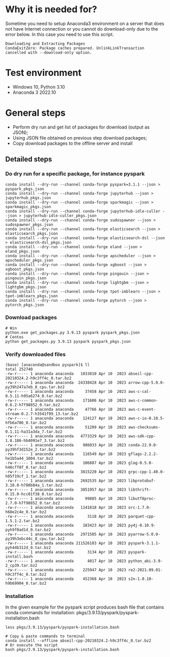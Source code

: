 # Why it is needed for?
Sometime you need to setup Anaconda3 environment on a server that does not have Internet connection or you cannot do download-only due to the error below. In this case you need to use this script.

```
Downloading and Extracting Packages
CondaExitZero: Package caches prepared. UnlinkLinkTransaction cancelled with --download-only option.
```
# Test environment
- Windows 10, Python 3.10
- Anaconda 3 2022.10

# General steps
- Perform dry run and get list of packages for download (output as JSON);
- Using JSON file obtained on previous step download packages;
- Copy download packages to the offline server and install

## Detailed steps
### Do dry run for a specific package, for instance pyspark
```
conda install --dry-run --channel conda-forge pyspark=3.1.1 --json > pyspark_pkgs.json
conda install --dry-run --channel conda-forge jupyterhub --json > jupyterhub_pkgs.json
conda install --dry-run --channel conda-forge sparkmagic --json > sparkmagic_pkgs.json
conda install --dry-run --channel conda-forge jupyterhub-idle-culler --json > jupyterhub-idle-culler_pkgs.json
conda install --dry-run --channel conda-forge sudospawner --json > sudospawner_pkgs.json
conda install --dry-run --channel conda-forge elasticsearch --json > elasticsearch_pkgs.json
conda install --dry-run --channel conda-forge elasticsearch-dsl --json > elasticsearch-dsl_pkgs.json
conda install --dry-run --channel conda-forge eland --json > eland_pkgs.json
conda install --dry-run --channel conda-forge apscheduler --json > apscheduler_pkgs.json
conda install --dry-run --channel conda-forge xgboost --json > xgboost_pkgs.json
conda install --dry-run --channel conda-forge pingouin --json > pingouin_pkgs.json
conda install --dry-run --channel conda-forge lightgbm --json > lightgbm_pkgs.json
conda install --dry-run --channel conda-forge tpot-imblearn --json > tpot-imblearn_pkgs.json
conda install --dry-run --channel conda-forge pytorch --json > pytorch_pkgs.json
```

### Download packages
```
# Win
python.exe get_packages.py 3.9.13 pyspark pyspark_pkgs.json
# Centos
python get_packages.py 3.9.13 pyspark pyspark_pkgs.json
```

### Verify downloaded files
```
(base) [anaconda@sandbox pyspark]$ ll
total 252740
-rw-r----- 1 anaconda anaconda   1033810 Apr 10  2023 abseil-cpp-20210324.2-h9c3ff4c_0.tar.bz2
-rw-r----- 1 anaconda anaconda  24338428 Apr 10  2023 arrow-cpp-5.0.0-py39h247a7eb_8_cpu.tar.bz2
-rw-r----- 1 anaconda anaconda     37458 Apr 10  2023 aws-c-cal-0.5.11-h95a6274_0.tar.bz2
-rw-r----- 1 anaconda anaconda    171606 Apr 10  2023 aws-c-common-0.6.2-h7f98852_0.tar.bz2
-rw-r----- 1 anaconda anaconda     47766 Apr 10  2023 aws-c-event-stream-0.2.7-h3541f99_13.tar.bz2
-rw-r----- 1 anaconda anaconda    124127 Apr 10  2023 aws-c-io-0.10.5-hfb6a706_0.tar.bz2
-rw-r----- 1 anaconda anaconda     51209 Apr 10  2023 aws-checksums-0.1.11-ha31a3da_7.tar.bz2
-rw-r----- 1 anaconda anaconda   4773329 Apr 10  2023 aws-sdk-cpp-1.8.186-hb4091e7_3.tar.bz2
-rw-r----- 1 anaconda anaconda    986033 Apr 10  2023 conda-22.9.0-py39hf3d152e_2.tar.bz2
-rw-r----- 1 anaconda anaconda    116549 Apr 10  2023 gflags-2.2.2-he1b5a44_1004.tar.bz2
-rw-r----- 1 anaconda anaconda    106887 Apr 10  2023 glog-0.5.0-h48cff8f_0.tar.bz2
-rw-r----- 1 anaconda anaconda   3815220 Apr 10  2023 grpc-cpp-1.40.0-h05f19cf_1.tar.bz2
-rw-r----- 1 anaconda anaconda   2692535 Apr 10  2023 libprotobuf-3.18.0-h780b84a_1.tar.bz2
-rw-r----- 1 anaconda anaconda   3851957 Apr 10  2023 libthrift-0.15.0-hcc01f38_0.tar.bz2
-rw-r----- 1 anaconda anaconda     99885 Apr 10  2023 libutf8proc-2.7.0-h7f98852_0.tar.bz2
-rw-r----- 1 anaconda anaconda   1141818 Apr 10  2023 orc-1.7.0-h68e2c4e_0.tar.bz2
-rw-r----- 1 anaconda anaconda      3118 Apr 10  2023 parquet-cpp-1.5.1-2.tar.bz2
-rw-r----- 1 anaconda anaconda    183423 Apr 10  2023 py4j-0.10.9-pyh9f0ad1d_0.tar.bz2
-rw-r----- 1 anaconda anaconda   2971505 Apr 10  2023 pyarrow-5.0.0-py39h3ebc44c_8_cpu.tar.bz2
-rw-r----- 1 anaconda anaconda 211526103 Apr 10  2023 pyspark-3.1.1-pyh44b312d_0.tar.bz2
-rw-r----- 1 anaconda anaconda      3134 Apr 10  2023 pyspark-install.bash
-rw-r----- 1 anaconda anaconda      4017 Apr 10  2023 python_abi-3.9-2_cp39.tar.bz2
-rw-r----- 1 anaconda anaconda    225947 Apr 10  2023 re2-2021.09.01-h9c3ff4c_0.tar.bz2
-rw-r----- 1 anaconda anaconda    452368 Apr 10  2023 s2n-1.0.10-h9b69904_0.tar.bz2
```

### Installation
In the given example for the pyspark script produces bash file that contains conda commands for installation: pkgs/3.9.13/pyspark/pyspark-installation.bash

```
less pkgs/3.9.13/pyspark/pyspark-installation.bash

# Copy & paste commands to terminal
conda install --offline abseil-cpp-20210324.2-h9c3ff4c_0.tar.bz2
# Or execute the script
bash pkgs/3.9.13/pyspark/pyspark-installation.bash
```


